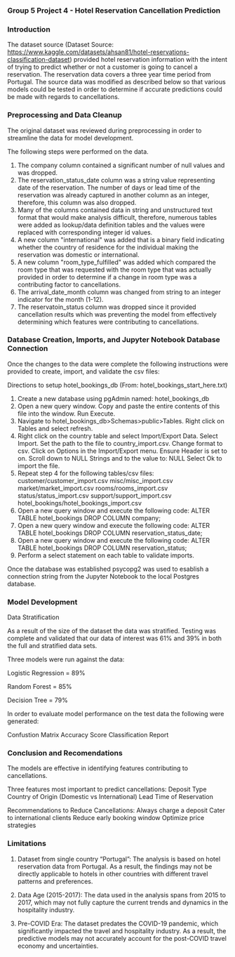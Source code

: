 ### Group 5 Project 4 - Hotel Reservation Cancellation Prediction

### Introduction

The dataset source (Dataset Source: https://www.kaggle.com/datasets/ahsan81/hotel-reservations-classification-dataset) provided hotel reservation information with the intent of trying to predict whether or not a customer is going to cancel a reservation. The reservation data covers a three year time period from Portugal. The source data was modified as described below so that various models could be tested in order to determine if accurate predictions could be made with regards to cancellations.

### Preprocessing and Data Cleanup

The original dataset was reviewed during preprocessing in order to streamline the data for model development.

The following steps were performed on the data.

1. The company column contained a significant number of null values and was dropped.
2. The reservation_status_date column was a string value representing date of the reservation. The number of days or lead 
   time of the reservation was already captured in another column as an integer, therefore, this column was also dropped.
3. Many of the columns contained data in string and unstructured text format that would make analysis difficult, therefore, numerous
   tables were added as lookup/data definition tables and the values were replaced with corresponding integer id values.
4. A new column "international" was added that is a binary field indicating whether the country of residence for the individual making
   the reservation was domestic or international.
5. A new column "room_type_fulfilled" was added which compared the room type that was requested with the room type that was actually
   provided in order to determine if a change in room type was a contributing factor to cancellations.
6. The arrival_date_month column was changed from string to an integer indicator for the month (1-12).
7. The reservatoin_status column was dropped since it provided cancellation results which
   was preventing the model from effectively determining which features were contributing to
   cancellations.

### Database Creation, Imports, and Jupyter Notebook Database Connection

Once the changes to the data were complete the following instructions were provided to create, import, and validate the csv files:

Directions to setup hotel_bookings_db (From: hotel_bookings_start_here.txt)
1. Create a new database using pgAdmin named: hotel_bookings_db
2. Open a new query window. Copy and paste the entire contents of this file into
   the window. Run Execute.
3. Navigate to hotel_bookings_db>Schemas>public>Tables. Right click on Tables and
   select refresh.
4. Right click on the country table and select Import/Export Data. 
   Select Import. Set the path to the file to country_import.csv. Change format to csv.
   Click on Options in the Import/Export menu.
   Ensure Header is set to on. Scroll down to NULL Strings and to the value to: NULL
   Select Ok to import the file.
5. Repeat step 4 for the following tables/csv files:
   customer/customer_import.csv
   misc/misc_import.csv
   market/market_import.csv
   rooms/rooms_import.csv
   status/status_import.csv
   support/support_import.csv
   hotel_bookings/hotel_bookings_import.csv
6. Open a new query window and execute the following code:
   ALTER TABLE hotel_bookings
   DROP COLUMN company;
7. Open a new query window and execute the following code:
   ALTER TABLE hotel_bookings
   DROP COLUMN reservation_status_date;
8. Open a new query window and execute the following code:
   ALTER TABLE hotel_bookings
   DROP COLUMN reservation_status;
9. Perform a select statement on each table to validate imports.

Once the database was established psycopg2 was used to esablish a connection string from the Jupyter Notebook to the local Postgres database.

### Model Development

Data Stratification 

As a result of the size of the dataset the data was stratified. Testing was complete and validated that our data of interest was 61% and 39% in both the full and stratified data sets.

Three models were run against the data:

Logistic Regression = 89%

Random Forest = 85%

Decision Tree = 79%


In order to evaluate model performance on the test data the following were generated:

Confustion Matrix
Accuracy Score
Classification Report

### Conclusion and Recomendations

The models are effective in identifying features contributing to cancellations.

Three features most important to predict cancellations:
   Deposit Type
   Country of Origin (Domestic vs International)
   Lead Time of Reservation

Recommendations to Reduce Cancellations:
   Always charge a deposit
	Cater to international clients
	Reduce early booking window
	Optimize price strategies

### Limitations

1. Dataset from single country “Portugal”: The analysis is based on hotel reservation data from Portugal.  As a result, the findings may not be directly applicable to hotels in other countries with different travel patterns and preferences.

2. Data Age (2015-2017): The data used in the analysis spans from 2015 to 2017, which may not fully capture the current trends and dynamics in the hospitality industry. 

3. Pre-COVID Era: The dataset predates the COVID-19 pandemic, which significantly impacted the travel and hospitality industry. As a result, the predictive models may not accurately account for the post-COVID travel economy and uncertainties. 




